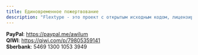 ```yaml
---
title: Единовременное пожертвование
description: "Flextype - это проект с открытым исходным кодом, лицензированный MIT, и он абсолютно бесплатный для использования. Однако объем усилий, необходимых для поддержания и развития новых возможностей проекта, не будет стабильным без надлежащей финансовой поддержки."
---
```


**PayPal**: https://paypal.me/awilum  
**QIWI**: https://qiwi.com/p/79805359141  
**Sberbank**: 5469 1300 1053 3949   
